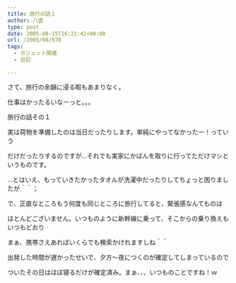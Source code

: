 ```yaml
---
title: 旅行の話１
author: 八雲
type: post
date: 2005-08-15T16:21:42+00:00
url: /2005/08/970
tags:
  - ガジェット関連
  - 日記

---
```

さて、旅行の余韻に浸る暇もあまりなく。
  
仕事はかったるいなーっと。。。

旅行の話その１
  
実は荷物を準備したのは当日だったりします。単純にやってなかったー！っていう
  
だけだったりするのですが…それでも実家にかばんを取りに行ってただけマシというものです。
  
…とはいえ、もっていきたかったタオルが洗濯中だったりしてちょっと困りましたが＾＾；

で、正直なところもう何度も同じところに旅行してると、緊張感なんてものは
  
ほとんどございません。いつものように新幹線に乗って、そこからの乗り換えもいつもどおり
  
まぁ、携帯さえあればいくらでも検索かけれますしね＾＾

出発した時間が遅かったせいで、夕方～夜につくのが確定してしまっているので
  
ついたその日はほぼ寝るだけが確定済み。まぁ、、、いつものことですね！ｗ
